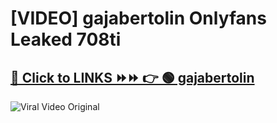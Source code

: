 
 # [VIDEO] gajabertolin Onlyfans Leaked 708ti

## <h2><a href="https://clipsfans.com/gajabertolin&ref=git">🔗 Click to LINKS ⏩⏩ 👉 🟢 gajabertolin </a></h2>

<a href="https://clipsfans.com/gajabertolin&ref=git" rel="nofollow" data-target="animated-image.originalLink"><img src="https://i.ibb.co.com/xMMVF88/686577567.gif" alt="Viral Video Original" style="max-width: 100%; display: inline-block;" data-target="animated-image.originalImage"></a>

